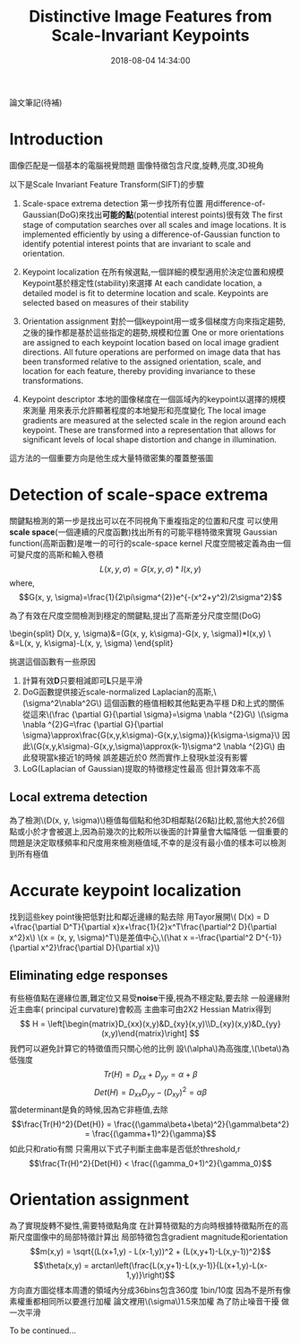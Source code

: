 ﻿---
title: Distinctive Image Features from Scale-Invariant Keypoints
tags:
  - Feature Extraction
categories:
  - Computer Vision

date: 2018-08-04 14:34:00
---

論文筆記(待補)
<!--more-->

# Introduction

圖像匹配是一個基本的電腦視覺問題
圖像特徵包含尺度,旋轉,亮度,3D視角

以下是Scale Invariant Feature Transform(SIFT)的步驟
1. Scale-space extrema detection
第一步找所有位置 用difference-of-Gaussian(DoG)來找出**可能的點**(potential interest points)很有效
The first stage of computation searches over all scales
and image locations. It is implemented efficiently by using a difference-of-Gaussian
function to identify potential interest points that are invariant to scale and orientation.

2. Keypoint localization
在所有候選點,一個詳細的模型適用於決定位置和規模 Keypoint基於穩定性(stability)來選擇
At each candidate location, a detailed model is fit to determine
location and scale. Keypoints are selected based on measures of their stability

3. Orientation assignment
對於一個keypoint用一或多個梯度方向來指定趨勢,之後的操作都是基於這些指定的趨勢,規模和位置
One or more orientations are assigned to each keypoint location
based on local image gradient directions. All future operations are performed
on image data that has been transformed relative to the assigned orientation, scale, and
location for each feature, thereby providing invariance to these transformations.

4. Keypoint descriptor
本地的圖像梯度在一個區域內的keypoint以選擇的規模來測量
用來表示允許顯著程度的本地變形和亮度變化
The local image gradients are measured at the selected scale
in the region around each keypoint. These are transformed into a representation that
allows for significant levels of local shape distortion and change in illumination.

這方法的一個重要方向是他生成大量特徵密集的覆蓋整張圖

# Detection of scale-space extrema

關鍵點檢測的第一步是找出可以在不同視角下重複指定的位置和尺度
可以使用**scale space**(一個連續的尺度函數)找出所有的可能平穩特徵來實現
Gaussian function(高斯函數)是唯一的可行的scale-space kernel
尺度空間被定義為由一個可變尺度的高斯和輸入卷積
$$L(x, y, \sigma)=G(x, y, \sigma)*I(x, y)$$
where, 
$$G(x, y, \sigma)=\frac{1}{2\pi\sigma^{2}}e^{-(x^2+y^2)/2\sigma^2}$$

為了有效在尺度空間檢測到穩定的關鍵點,提出了高斯差分尺度空間(DoG)


\begin{split}
D(x, y, \sigma)&=(G(x, y, k\sigma)-G(x, y, \sigma))*I(x,y) \\
&=L(x, y, k\sigma)-L(x, y, \sigma)
\end{split}

挑選這個函數有一些原因
1. 計算有效**D**只要相減即可**L**只是平滑
2. DoG函數提供接近scale-normalized Laplacian的高斯,\\(\sigma^2\nabla^2G\\)
	這個函數的極值相較其他點更為平穩
	D和上式的關係從這來\\(\frac {\partial G}{\partial \sigma}=\sigma \nabla ^{2}G\\)
	\\(\sigma \nabla ^{2}G=\frac {\partial G}{\partial \sigma}\approx\frac{G(x,y,k\sigma)-G(x,y,\sigma)}{k\sigma-\sigma}\\)
	因此\\(G(x,y,k\sigma)-G(x,y,\sigma)\approx(k-1)\sigma^2 \nabla ^{2}G\\)
	由此發現當k接近1的時候 誤差趨近於0 然而實作上發現k並沒有影響
3. LoG(Laplacian of Gaussian)提取的特徵穩定性最高 但計算效率不高

## Local extrema detection
為了檢測\\(D(x, y, \sigma)\\)極值每個點和他3D相鄰點(26點)比較,當他大於26個點或小於才會被選上,因為前幾次的比較所以後面的計算量會大幅降低
一個重要的問題是決定取樣頻率和尺度用來檢測極值域,不幸的是沒有最小值的樣本可以檢測到所有極值

#  Accurate keypoint localization
找到這些key point後把低對比和鄰近邊緣的點去除
用Tayor展開\\(
D(x) = D +\frac{\partial D^T}{\partial x}x+\frac{1}{2}x^T\frac{\partial^2 D}{\partial x^2}x\\)
\\(x = (x, y, \sigma)^T\\)是差值中心,\\(\hat x =-\frac{\partial^2 D^{-1}}{\partial x^2}\frac{\partial D}{\partial x}\\)

## Eliminating edge responses
有些極值點在邊緣位置,難定位又易受**noise**干擾,視為不穩定點,要去除
一般邊緣附近主曲率( principal curvature)會較高
主曲率可由2X2 Hessian Matrix得到
$$
H = \left[\begin{matrix}D_{xx}(x,y)&D_{xy}(x,y)\\D_{xy}(x,y)&D_{yy}(x,y)\end{matrix}\right]
$$
我們可以避免計算它的特徵值而只關心他的比例
設\\(\alpha\\)為高強度,\\(\beta\\)為低強度
$$Tr(H) = D_{xx} + D_{yy}= \alpha + \beta$$
$$Det(H) = D_{xx}D_{yy}-(D_{xy})^2= \alpha\beta$$
當determinant是負的時候,因為它非極值,去除
$$\frac{Tr(H)^2}{Det(H)} = \frac{(\gamma\beta+\beta)^2}{\gamma\beta^2} = \frac{(\gamma+1)^2}{\gamma}$$
如此只和ratio有關
只需用以下式子判斷主曲率是否低於threshold,r
$$\frac{Tr(H)^2}{Det(H)} < \frac{(\gamma_0+1)^2}{\gamma_0}$$

# Orientation assignment
為了實現旋轉不變性,需要特徵點角度 在計算特徵點的方向時根據特徵點所在的高斯尺度圖像中的局部特徵計算出
局部特徵包含gradient magnitude和orientation
$$m(x,y) = \sqrt{(L(x+1,y) - L(x-1,y))^2 + (L(x,y+1)-L(x,y-1))^2}$$
$$\theta(x,y) = arctan\left(\frac{L(x,y+1)-L(x,y-1)}{L(x+1,y)-L(x-1,y)}\right)$$
方向直方圖從樣本周遭的領域內分成36bins包含360度 1bin/10度 因為不是所有像素權重都相同所以要進行加權
論文裡用\\(\sigma\\)1.5來加權
為了防止噪音干擾 做一次平滑

To be continued...
